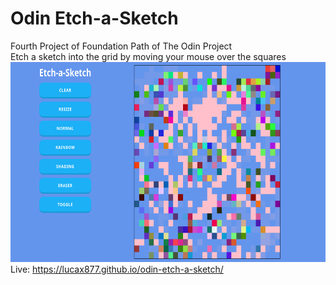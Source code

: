 # Odin Etch-a-Sketch
Fourth Project of Foundation Path of The Odin Project</br>
Etch a sketch into the grid by moving your mouse over the squares</br>
<img src="./example-image.png" width="750" height="320"></br>
Live: https://lucax877.github.io/odin-etch-a-sketch/